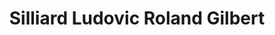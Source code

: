 ---
title: "Silliard Ludovic Roland Gilbert"
url: /malaunay/silliard-ludovic-roland-gilbert/
shop: réparation de voitures
---